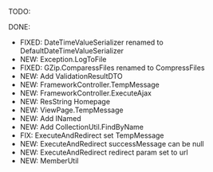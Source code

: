 TODO:

DONE:
* FIXED: DateTimeValueSerializer renamed to DefaultDateTimeValueSerializer
* NEW: Exception.LogToFile
* FIXED: GZip.ComparessFiles renamed to CompressFiles
* NEW: Add ValidationResultDTO
* NEW: FrameworkController.TempMessage
* NEW: FrameworkController.ExecuteAjax
* NEW: ResString Homepage
* NEW: ViewPage.TempMessage
* NEW: Add INamed
* NEW: Add CollectionUtil.FindByName
* FIX: ExecuteAndRedirect set TempMessage
* NEW: ExecuteAndRedirect successMessage can be null
* NEW: ExecuteAndRedirect redirect param set to url
* NEW: MemberUtil

